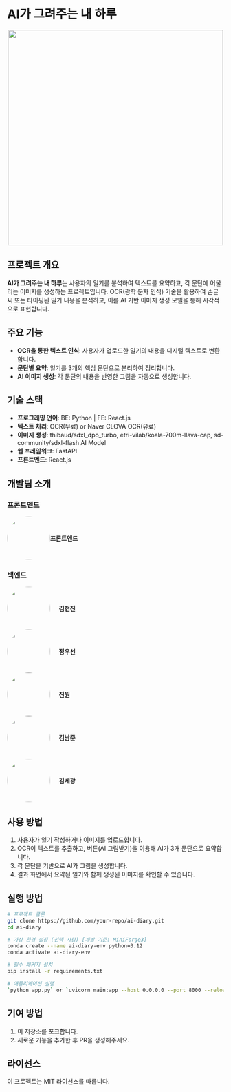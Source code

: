 # AI가 그려주는 내 하루

<p align="center">
  <img src="https://aicreation-file.miricanvas.com/private/txt2img/2025/03/16/18/3d5b0fc8-b297-434c-bdf3-4482ad8c582b.jpg?mode=modal" width="500px" />
</p>

## 프로젝트 개요
**AI가 그려주는 내 하루**는 사용자의 일기를 분석하여 텍스트를 요약하고, 각 문단에 어울리는 이미지를 생성하는 프로젝트입니다. OCR(광학 문자 인식) 기술을 활용하여 손글씨 또는 타이핑된 일기 내용을 분석하고, 이를 AI 기반 이미지 생성 모델을 통해 시각적으로 표현합니다.

## 주요 기능
- **OCR을 통한 텍스트 인식**: 사용자가 업로드한 일기의 내용을 디지털 텍스트로 변환합니다.
- **문단별 요약**: 일기를 3개의 핵심 문단으로 분리하여 정리합니다.
- **AI 이미지 생성**: 각 문단의 내용을 반영한 그림을 자동으로 생성합니다.

## 기술 스택
- **프로그래밍 언어**: BE: Python | FE: React.js
- **텍스트 처리**: OCR(무료) or Naver CLOVA OCR(유료)
- **이미지 생성**: thibaud/sdxl_dpo_turbo, etri-vilab/koala-700m-llava-cap, sd-community/sdxl-flash AI Model
- **웹 프레임워크**: FastAPI
- **프론트엔드**: React.js

## 개발팀 소개
### 프론트엔드
<div style="display: flex; align-items: center;">
  <a href="https://github.com/dijeungi">
    <img src="https://github.com/dijeungi.png" width="100px" style="border-radius: 50%;" />
  </a>
  <br />
  <b>프론트엔드</b>
</div>

### 백엔드
<div style="display: flex; align-items: center; gap: 10px;">
  <a href="https://github.com/jinnni91">
    <img src="https://github.com/jinnni91.png" width="100px" style="border-radius: 50%;" />
  </a>
  <br />
  <b>김현진</b>
</div>
<div style="display: flex; align-items: center; gap: 10px;">
  <a href="https://github.com/ppochacco">
    <img src="https://github.com/ppochacco.png" width="100px" style="border-radius: 50%;" />
  </a>
  <br />
  <b>정우선</b>
</div>
<div style="display: flex; align-items: center; gap: 10px;">
  <a href="https://github.com/won24">
    <img src="https://github.com/won24.png" width="100px" style="border-radius: 50%;" />
  </a>
  <br />
  <b>진원</b>
</div>
<div style="display: flex; align-items: center; gap: 10px;">
  <a href="https://github.com/NJ-KIM11">
    <img src="https://github.com/NJ-KIM11.png" width="100px" style="border-radius: 50%;" />
  </a>
  <br />
  <b>김남준</b>
</div>
<div style="display: flex; align-items: center; gap: 10px;">
  <a href="https://github.com/kimsegwang">
    <img src="https://github.com/kimsegwang.png" width="100px" style="border-radius: 50%;" />
  </a>
  <br />
  <b>김세광</b>
</div>


## 사용 방법
1. 사용자가 일기 작성하거나 이미지를 업로드합니다.
2. OCR이 텍스트를 추출하고, 버튼(AI 그림받기)을 이용해 AI가 3개 문단으로 요약합니다.
3. 각 문단을 기반으로 AI가 그림을 생성합니다.
4. 결과 화면에서 요약된 일기와 함께 생성된 이미지를 확인할 수 있습니다.

## 실행 방법
```bash
# 프로젝트 클론
git clone https://github.com/your-repo/ai-diary.git
cd ai-diary

# 가상 환경 설정 (선택 사항) [개발 기준: MiniForge3]
conda create --name ai-diary-env python=3.12
conda activate ai-diary-env

# 필수 패키지 설치
pip install -r requirements.txt

# 애플리케이션 실행
`python app.py` or `uvicorn main:app --host 0.0.0.0 --port 8000 --reload`
```

## 기여 방법
1. 이 저장소를 포크합니다.
2. 새로운 기능을 추가한 후 PR을 생성해주세요.

## 라이선스
이 프로젝트는 MIT 라이선스를 따릅니다.
